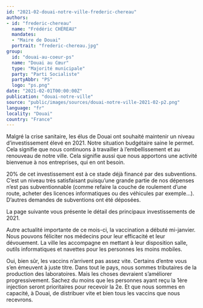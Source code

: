 ```yaml
---
id: "2021-02-douai-notre-ville-frederic-chereau"
authors:
- id: "frederic-chereau"
  name: "Frédéric CHÉREAU"
  mandates: 
  - "Maire de Douai"
  portrait: "frederic-chereau.jpg"
group:
  id: "douai-au-coeur-ps"
  name: "Douai au Cœur"
  type: "Majorité municipale"
  party: "Parti Socialiste"
  partyAbbr: "PS"
  logo: "ps.png"
date: "2021-02-01T00:00:00Z"
publication: "douai-notre-ville"
source: "public/images/sources/douai-notre-ville-2021-02-p2.png"
language: "fr"
locality: "Douai"
country: "France"
---
```


Malgré la crise sanitaire, les élus de Douai ont souhaité maintenir un niveau d’investissement élevé en 2021. Notre situation budgétaire saine le permet. Cela signifie que nous continuons à travailler à l’embellissement et au renouveau de notre ville. Cela signifie aussi que nous apportons une activité bienvenue à nos entreprises, qui en ont besoin.

20% de cet investissement est à ce stade déjà financé par des subventions. C’est un niveau très satisfaisant puisqu’une grande partie de nos dépenses n’est pas subventionnable (comme refaire la couche de roulement d’une route, acheter des licences informatiques ou des véhicules par exemple…). D’autres demandes de subventions ont été déposées.

La page suivante vous présente le détail des principaux investissements de 2021.

Autre actualité importante de ce mois-ci, la vaccination a débuté mi-janvier. Nous pouvons féliciter nos médecins pour leur efficacité et leur dévouement. La ville les accompagne en mettant à leur disposition salle, outils informatiques et navettes pour les personnes les moins mobiles.

Oui, bien sûr, les vaccins n’arrivent pas assez vite. Certains d’entre vous s’en émeuvent à juste titre. Dans tout le pays, nous sommes tributaires de la production des laboratoires. Mais les choses devraient s’améliorer progressivement. Sachez du moins que les personnes ayant reçu la 1ère injection seront prioritaires pour recevoir la 2e. Et que nous sommes en capacité, à Douai, de distribuer vite et bien tous les vaccins que nous recevrons.
